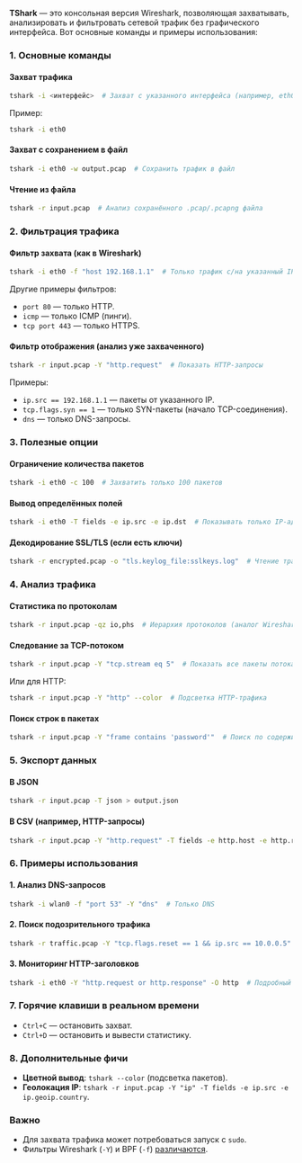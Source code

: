 **TShark** — это консольная версия Wireshark, позволяющая захватывать, анализировать и фильтровать сетевой трафик без графического интерфейса. Вот основные команды и примеры использования:


### **1. Основные команды**
#### **Захват трафика**
```bash
tshark -i <интерфейс>  # Захват с указанного интерфейса (например, eth0, wlan0)
```
Пример:
```bash
tshark -i eth0
```

#### **Захват с сохранением в файл**
```bash
tshark -i eth0 -w output.pcap  # Сохранить трафик в файл
```

#### **Чтение из файла**
```bash
tshark -r input.pcap  # Анализ сохранённого .pcap/.pcapng файла
```



### **2. Фильтрация трафика**
#### **Фильтр захвата (как в Wireshark)**
```bash
tshark -i eth0 -f "host 192.168.1.1"  # Только трафик с/на указанный IP
```
Другие примеры фильтров:
- `port 80` — только HTTP.
- `icmp` — только ICMP (пинги).
- `tcp port 443` — только HTTPS.

#### **Фильтр отображения (анализ уже захваченного)**
```bash
tshark -r input.pcap -Y "http.request"  # Показать HTTP-запросы
```
Примеры:
- `ip.src == 192.168.1.1` — пакеты от указанного IP.
- `tcp.flags.syn == 1` — только SYN-пакеты (начало TCP-соединения).
- `dns` — только DNS-запросы.



### **3. Полезные опции**
#### **Ограничение количества пакетов**
```bash
tshark -i eth0 -c 100  # Захватить только 100 пакетов
```

#### **Вывод определённых полей**
```bash
tshark -i eth0 -T fields -e ip.src -e ip.dst  # Показывать только IP-адреса источника и назначения
```

#### **Декодирование SSL/TLS (если есть ключи)**
```bash
tshark -r encrypted.pcap -o "tls.keylog_file:sslkeys.log"  # Чтение трафика с ключами
```



### **4. Анализ трафика**
#### **Статистика по протоколам**
```bash
tshark -r input.pcap -qz io,phs  # Иерархия протоколов (аналог Wireshark Statistics)
```

#### **Следование за TCP-потоком**
```bash
tshark -r input.pcap -Y "tcp.stream eq 5"  # Показать все пакеты потока №5
```
Или для HTTP:
```bash
tshark -r input.pcap -Y "http" --color  # Подсветка HTTP-трафика
```

#### **Поиск строк в пакетах**
```bash
tshark -r input.pcap -Y "frame contains 'password'"  # Поиск по содержимому
```



### **5. Экспорт данных**
#### **В JSON**
```bash
tshark -r input.pcap -T json > output.json
```

#### **В CSV (например, HTTP-запросы)**
```bash
tshark -r input.pcap -Y "http.request" -T fields -e http.host -e http.request.uri > urls.csv
```



### **6. Примеры использования**
#### **1. Анализ DNS-запросов**
```bash
tshark -i wlan0 -f "port 53" -Y "dns"  # Только DNS
```

#### **2. Поиск подозрительного трафика**
```bash
tshark -r traffic.pcap -Y "tcp.flags.reset == 1 && ip.src == 10.0.0.5"  # RST-пакеты от конкретного IP
```

#### **3. Мониторинг HTTP-заголовков**
```bash
tshark -i eth0 -Y "http.request or http.response" -O http  # Подробный вывод HTTP
```


### **7. Горячие клавиши в реальном времени**
- `Ctrl+C` — остановить захват.
- `Ctrl+D` — остановить и вывести статистику.


### **8. Дополнительные фичи**
- **Цветной вывод**: `tshark --color` (подсветка пакетов).
- **Геолокация IP**: `tshark -r input.pcap -Y "ip" -T fields -e ip.src -e ip.geoip.country`.



### **Важно**
- Для захвата трафика может потребоваться запуск с `sudo`.
- Фильтры Wireshark (`-Y`) и BPF (`-f`) [различаются](https://www.wireshark.org/docs/man-pages/tshark.html).




